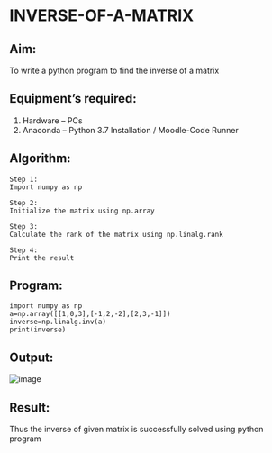 # INVERSE-OF-A-MATRIX
## Aim:
To write a python program to find the inverse of a matrix
## Equipment’s required:
1. 	Hardware – PCs
2. 	Anaconda – Python 3.7 Installation / Moodle-Code Runner
## Algorithm:
```
Step 1:
Import numpy as np

Step 2:
Initialize the matrix using np.array

Step 3:
Calculate the rank of the matrix using np.linalg.rank

Step 4:
Print the result
```

## Program:
```
import numpy as np
a=np.array([[1,0,3],[-1,2,-2],[2,3,-1]])
inverse=np.linalg.inv(a)
print(inverse)
```
## Output:



![image](https://github.com/Jerushli/INVERSE-OF-A-MATRIX/assets/120041243/5f2212b3-00f2-4d14-9a02-2a23bbabd8cf)


## Result:
Thus the inverse of given matrix is successfully solved using python program

